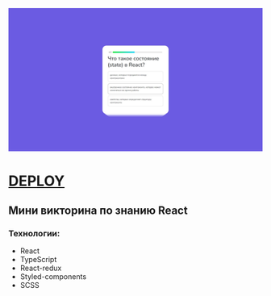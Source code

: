 ![Preview](https://github.com/diplomatgmg/react-quiz/blob/main/public/preview.jpg?raw=true)

# [DEPLOY](https://react-quiz-eosin-one.vercel.app/)

## Мини викторина по знанию React

### Технологии:
- React
- TypeScript
- React-redux
- Styled-components
- SCSS

 
